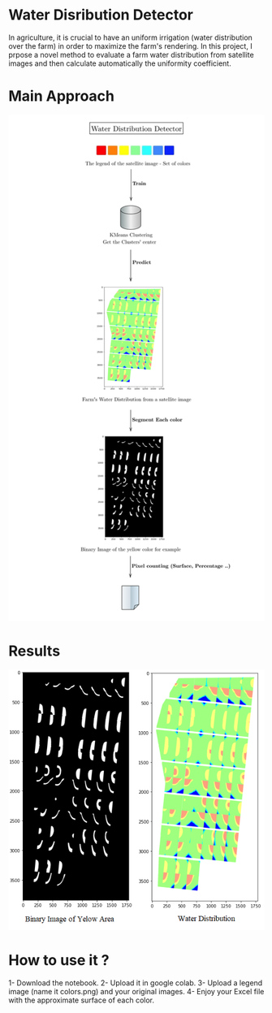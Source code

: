 # Water Disribution Detector
In agriculture, it is crucial to have an uniform irrigation (water distribution over the farm) in order to maximize the farm's rendering. In this project, I prpose a novel method to evaluate a farm water distribution from satellite images and then calculate automatically the uniformity coefficient.

# Main Approach
![alt text](Scheme.png "The project's approach")

# Results 
![alt text](Segmentation.png "The project's approach")

# How to use it ? 

1- Download the notebook.
2- Upload it in google colab.
3- Upload a legend image (name it colors.png) and your original images. 
4- Enjoy your Excel file with the approximate surface of each color. 
